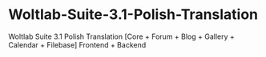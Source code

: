 # Woltlab-Suite-3.1-Polish-Translation
Woltlab Suite 3.1 Polish Translation [Core + Forum + Blog + Gallery + Calendar + Filebase] Frontend + Backend
